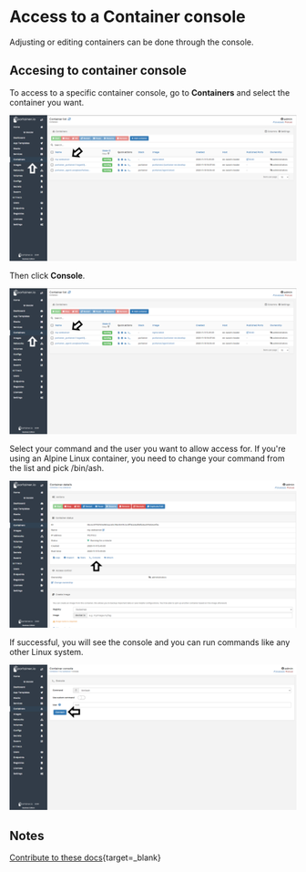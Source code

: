 # Access to a Container console

Adjusting or editing containers can be done through the console.

## Accesing to container console

To access to a specific container console, go to <b>Containers</b> and select the container you want.

![console](assets/inspect-1.png)

Then click <b>Console</b>.

![console](assets/console-1.png)

Select your command and the user you want to allow access for. If you're using an Alpine Linux container, you need to change your command from the list and pick /bin/ash.

![console](assets/console-2.png)

If successful, you will see the console and you can run commands like any other Linux system. 

![console](assets/console-3.png)

## Notes

[Contribute to these docs](https://github.com/portainer/portainer-docs/blob/master/contributing.md){target=_blank}
